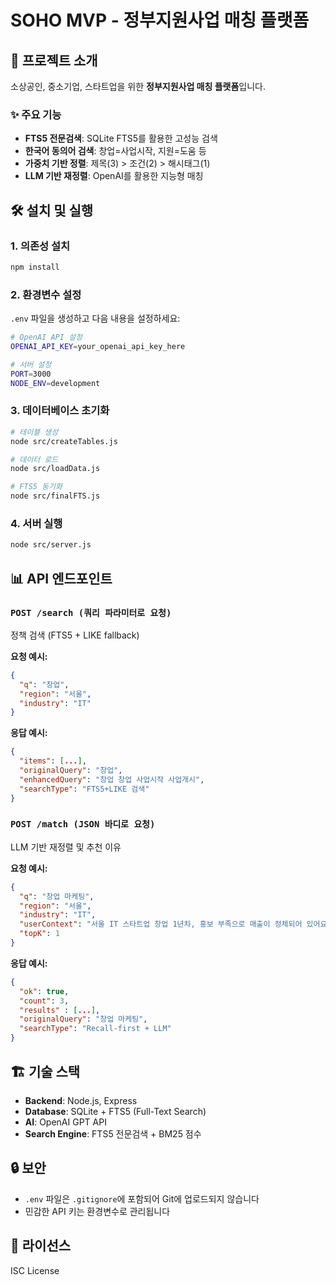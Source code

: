 # SOHO MVP - 정부지원사업 매칭 플랫폼

## 🚀 프로젝트 소개

소상공인, 중소기업, 스타트업을 위한 **정부지원사업 매칭 플랫폼**입니다.

### ✨ 주요 기능

- **FTS5 전문검색**: SQLite FTS5를 활용한 고성능 검색
- **한국어 동의어 검색**: 창업=사업시작, 지원=도움 등
- **가중치 기반 정렬**: 제목(3) > 조건(2) > 해시태그(1)
- **LLM 기반 재정렬**: OpenAI를 활용한 지능형 매칭

## 🛠️ 설치 및 실행

### 1. 의존성 설치

```bash
npm install
```

### 2. 환경변수 설정

`.env` 파일을 생성하고 다음 내용을 설정하세요:

```bash
# OpenAI API 설정
OPENAI_API_KEY=your_openai_api_key_here

# 서버 설정
PORT=3000
NODE_ENV=development
```

### 3. 데이터베이스 초기화

```bash
# 테이블 생성
node src/createTables.js

# 데이터 로드
node src/loadData.js

# FTS5 동기화
node src/finalFTS.js
```

### 4. 서버 실행

```bash
node src/server.js
```

## 📊 API 엔드포인트

### `POST /search (쿼리 파라미터로 요청)`

정책 검색 (FTS5 + LIKE fallback)

**요청 예시:**

```json
{
  "q": "창업",
  "region": "서울",
  "industry": "IT"
}
```

**응답 예시:**

```json
{
  "items": [...],
  "originalQuery": "창업",
  "enhancedQuery": "창업 창업 사업시작 사업개시",
  "searchType": "FTS5+LIKE 검색"
}
```

### `POST /match (JSON 바디로 요청)`

LLM 기반 재정렬 및 추천 이유

**요청 예시:**

```json
{
  "q": "창업 마케팅",
  "region": "서울",
  "industry": "IT",
  "userContext": "서울 IT 스타트업 창업 1년차, 홍보 부족으로 매출이 정체되어 있어요. 자금 지원과 마케팅 도움 필요해요.",
  "topK": 1
}
```

**응답 예시:**

```json
{
  "ok": true,
  "count": 3,
  "results" : [...],
  "originalQuery": "창업 마케팅",
  "searchType": "Recall-first + LLM"
}
```

## 🏗️ 기술 스택

- **Backend**: Node.js, Express
- **Database**: SQLite + FTS5 (Full-Text Search)
- **AI**: OpenAI GPT API
- **Search Engine**: FTS5 전문검색 + BM25 점수

## 🔒 보안

- `.env` 파일은 `.gitignore`에 포함되어 Git에 업로드되지 않습니다
- 민감한 API 키는 환경변수로 관리됩니다

## 📝 라이선스

ISC License
